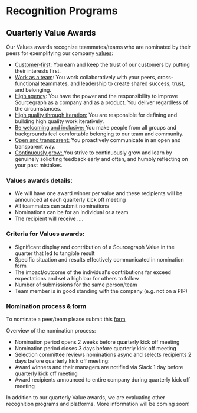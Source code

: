 # Recognition Programs

## Quarterly Value Awards

Our Values awards recognize teammates/teams who are nominated by their peers for exemplifying our company [values](https://handbook.sourcegraph.com/company-info-and-process/values/#values-in-detail):

- [Customer-first](https://handbook.sourcegraph.com/company-info-and-process/values/#customer-first): You earn and keep the trust of our customers by putting their interests first.
- [Work as a team](https://handbook.sourcegraph.com/company-info-and-process/values/#work-as-a-team): You work collaboratively with your peers, cross-functional teammates, and leadership to create shared success, trust, and belonging.
- [High agency](https://handbook.sourcegraph.com/company-info-and-process/values/#high-agency): You have the power and the responsibility to improve Sourcegraph as a company and as a product. You deliver regardless of the circumstances.
- [High quality through iteration:](https://handbook.sourcegraph.com/company-info-and-process/values/#high-quality-through-iteration) You are responsible for defining and building high quality work iteratively.
- [Be welcoming and inclusive: ](https://handbook.sourcegraph.com/company-info-and-process/values/#be-welcoming-and-inclusive)You make people from all groups and backgrounds feel comfortable belonging to our team and community.
- [Open and transparent:](https://handbook.sourcegraph.com/company-info-and-process/values/#open-and-transparent) You proactively communicate in an open and transparent way.
- [Continuously grow: ](https://handbook.sourcegraph.com/company-info-and-process/values/#continuously-grow)You strive to continuously grow and learn by genuinely soliciting feedback early and often, and humbly reflecting on your past mistakes.

### Values awards details:

- We will have one award winner per value and these recipients will be announced at each quarterly kick off meeting
- All teammates can submit nominations
- Nominations can be for an individual or a team
- The recipient will receive ….

### Criteria for Values awards:

- Significant display and contribution of a Sourcegraph Value in the quarter that led to tangible result
- Specific situation and results effectively communicated in nomination form
- The impact/outcome of the individual's contributions far exceed expectations and set a high bar for others to follow
- Number of submissions for the same person/team
- Team member is in good standing with the company (e.g. not on a PIP)

### Nomination process & form

To nominate a peer/team please submit this [form](https://forms.gle/KzA82WHCKDHD54G18)

Overview of the nomination process:

- Nomination period opens 2 weeks before quarterly kick off meeting
- Nomination period closes 3 days before quarterly kick off meeting
- Selection committee reviews nominations async and selects recipients 2 days before quarterly kick off meeting:
- Award winners and their managers are notified via Slack 1 day before quarterly kick off meeting
- Award recipients announced to entire company during quarterly kick off meeting

In addition to our quarterly Value awards, we are evaluating other recognition programs and platforms. More information will be coming soon!
